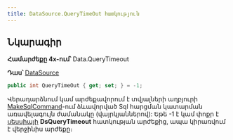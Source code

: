 ```yaml
---
title: DataSource.QueryTimeOut հատկություն
---
```


## Նկարագիր

**Համարժեքը 4x-ում՝** Data.QueryTimeout

**Դաս՝** [DataSource](../ds.md)

```c#
public int QueryTimeOut { get; set; } = -1;
```

Վերադարձնում կամ արժեքավորում է տվյալների աղբյուրի [MakeSqlCommand](MakeSQLCommand.md)-ում ձևավորված Sql հարցման կատարման առավելագույն ժամանակը (վայրկյաններով): Եթե -1 է կամ փոքր է [սեսսիայի](../../types/SessionInfo.md) **DsQueryTimeout** հատկության արժեքից, ապա կիրառվում է վերջինիս արժեքը։